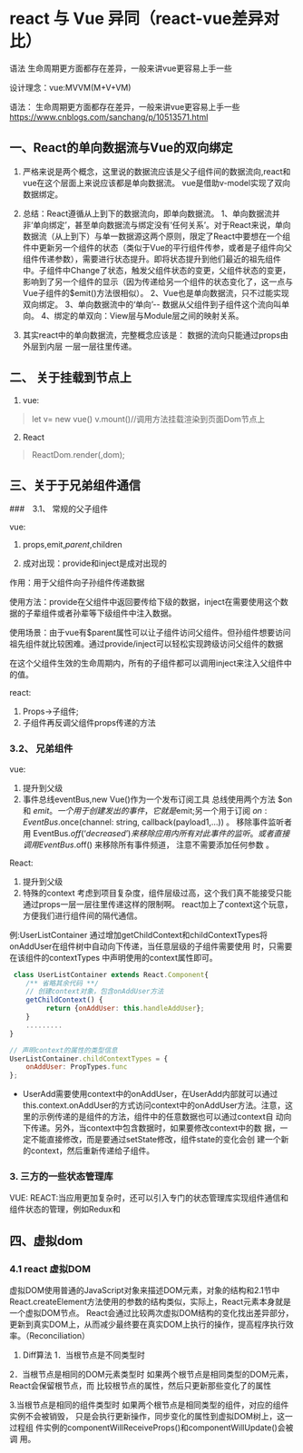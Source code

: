 # react 与 Vue 异同（react-vue差异对比）
语法 生命周期更方面都存在差异，一般来讲vue更容易上手一些

设计理念：vue:MVVM(M+V+VM)

语法： 生命周期更方面都存在差异，一般来讲vue更容易上手一些
https://www.cnblogs.com/sanchang/p/10513571.html

## 一、React的单向数据流与Vue的双向绑定
1. 严格来说是两个概念，这里说的数据流应该是父子组件间的数据流向,react和vue在这个层面上来说应该都是单向数据流。
vue是借助v-model实现了双向数据绑定。


2. 总结：React遵循从上到下的数据流向，即单向数据流。
1、单向数据流并非‘单向绑定’，甚至单向数据流与绑定没有‘任何关系’。对于React来说，单向数据流（从上到下）与单一数据源这两个原则，限定了React中要想在一个组件中更新另一个组件的状态（类似于Vue的平行组件传参，或者是子组件向父组件传递参数），需要进行状态提升。即将状态提升到他们最近的祖先组件中。子组件中Change了状态，触发父组件状态的变更，父组件状态的变更，影响到了另一个组件的显示（因为传递给另一个组件的状态变化了，这一点与Vue子组件的$emit()方法很相似）。
2、Vue也是单向数据流，只不过能实现双向绑定。
3、单向数据流中的‘单向’-- 数据从父组件到子组件这个流向叫单向。
4、绑定的单双向：View层与Module层之间的映射关系。

3. 其实react中的单向数据流，完整概念应该是： 数据的流向只能通过props由外层到内层 一层一层往里传递。


    
## 二、 关于挂载到节点上

1. vue:
>let v= new vue()
> v.mount()//调用方法挂载渲染到页面Dom节点上
2. React
>ReactDom.render(<Parent>,dom);
 

## 三、关于于兄弟组件通信
###　3.1、 常规的父子组件

vue:
1. props,emit,$parent,$children

2. 成对出现：provide和inject是成对出现的

作用：用于父组件向子孙组件传递数据

使用方法：provide在父组件中返回要传给下级的数据，inject在需要使用这个数据的子辈组件或者孙辈等下级组件中注入数据。

使用场景：由于vue有$parent属性可以让子组件访问父组件。但孙组件想要访问祖先组件就比较困难。通过provide/inject可以轻松实现跨级访问父组件的数据

在这个父组件生效的生命周期内，所有的子组件都可以调用inject来注入父组件中的值。

react:
1. Props->子组件;
2. 子组件再反调父组件props传递的方法

### 3.2、 兄弟组件
vue: 
1. 提升到父级
2. 事件总线eventBus,new Vue()作为一个发布订阅工具
总线使用两个方法 $on 和 $emit 。一个用于创建发出的事件，它就是$emit;另一个用于订阅 $on:
EventBus.$once(channel: string, callback(payload1,…)) 。
移除事件监听者
用 EventBus.$off(‘decreased’) 来移除应用内所有对此事件的监听。或者直接调用EventBus.$off() 来移除所有事件频道， 注意不需要添加任何参数 。

React:
1. 提升到父级
2. 特殊的context
    考虑到项目复杂度，组件层级过高，这个我们真不能接受只能通过props一层一层往里传递这样的限制啊。
    react加上了context这个玩意，方便我们进行组件间的隔代通信。

例:UserListContainer 通过增加getChildContext和childContextTypes将
onAddUser在组件树中自动向下传递，当任意层级的子组件需要使用
时，只需要在该组件的contextTypes 中声明使用的context属性即可。
````javascript
 class UserListContainer extends React.Component{
    /** 省略其余代码 **/
    // 创建context对象，包含onAddUser方法
    getChildContext() {
         return {onAddUser: this.handleAddUser};
    }
    .........
}

// 声明context的属性的类型信息
UserListContainer.childContextTypes = {
    onAddUser: PropTypes.func
};

````


* UserAdd需要使用context中的onAddUser，在UserAdd内部就可以通过
this.context.onAddUser的方式访问context中的onAddUser方法。注意，这
里的示例传递的是组件的方法，组件中的任意数据也可以通过context自
动向下传递。另外，当context中包含数据时，如果要修改context中的数
据，一定不能直接修改，而是要通过setState修改，组件state的变化会创
建一个新的context，然后重新传递给子组件。

### 3. 三方的一些状态管理库
VUE:
REACT:当应用更加复杂时，还可以引入专门的状态管理库实现组件通信和组件状态的管理，例如Redux和


## 四、虚拟dom
### 4.1 react 虚拟DOM
虚拟DOM使用普通的JavaScript对象来描述DOM元素，对象的结构和2.1节中React.createElement方法使用的参数的结构类似，实际上，React元素本身就是一个虚拟DOM节点。
React会通过比较两次虚拟DOM结构的变化找出差异部分，更新到真实DOM上，从而减少最终要在真实DOM上执行的操作，提高程序执行效率。（Reconciliation）
1. Diff算法
1．当根节点是不同类型时

2．当根节点是相同的DOM元素类型时
如果两个根节点是相同类型的DOM元素，React会保留根节点，而
比较根节点的属性，然后只更新那些变化了的属性


3.当根节点是相同的组件类型时
如果两个根节点是相同类型的组件，对应的组件实例不会被销毁，
只是会执行更新操作，同步变化的属性到虚拟DOM树上，这一过程组
件实例的componentWillReceiveProps()和componentWillUpdate()会被调
用。
